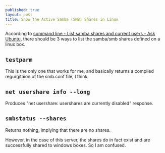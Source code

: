 ```yaml
---
published: true
layout: post
title: Show the Active Samba (SMB) Shares in Linux
---
```


According to [command line - List samba shares and current users - Ask Ubuntu](http://askubuntu.com/questions/102924/list-samba-shares-and-current-users), there should be 3 ways to list the samba/smb shares defined on a linux box.

## `testparm`
This is the only one that works for me, and basically returns a compiled regurgitaion of the smb.conf file, I think.

## `net usershare info --long`
Produces "net usershare: usershares are currently disabled" response.

## `smbstatus --shares`
Returns nothing, implying that there are no shares.

However, in the case of this server, the shares do in fact exist and are successfully shared to windows boxes. So I am confused. 
